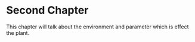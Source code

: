 # Second Chapter

This chapter will talk about the environment and parameter which is effect the plant. 
